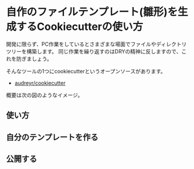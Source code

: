 # 自作のファイルテンプレート(雛形)を生成するCookiecutterの使い方

開発に限らず、PC作業をしているとさまざまな場面でファイルやディレクトリツリーを構築します。
同じ作業を繰り返すのはDRYの精神に反しますので、これを防ぎましょう。

そんなツールの1つにcookiecutterというオープンソースがあります。

* [audreyr/cookiecutter](https://github.com/audreyr/cookiecutter)

概要は次の図のようなイメージ。

## 使い方

## 自分のテンプレートを作る

## 公開する




